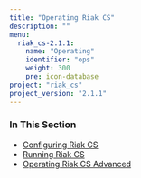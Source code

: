 ```yaml
---
title: "Operating Riak CS"
description: ""
menu:
  riak_cs-2.1.1:
    name: "Operating"
    identifier: "ops"
    weight: 300
    pre: icon-database
project: "riak_cs"
project_version: "2.1.1"
---
```


### In This Section

- [Configuring Riak CS](../cookbooks/configuration)
- [Running Riak CS](./running)
- [Operating Riak CS Advanced](./advanced)

